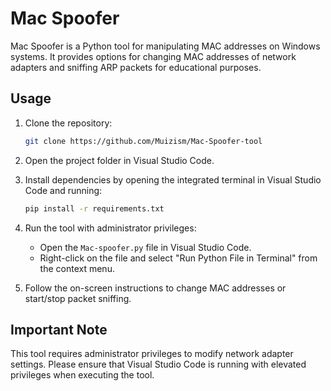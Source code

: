 # Mac Spoofer

Mac Spoofer is a Python tool for manipulating MAC addresses on Windows systems. It provides options for changing MAC addresses of network adapters and sniffing ARP packets for educational purposes.

## Usage

1. Clone the repository:

    ```bash
    git clone https://github.com/Muizism/Mac-Spoofer-tool
    ```

2. Open the project folder in Visual Studio Code.

3. Install dependencies by opening the integrated terminal in Visual Studio Code and running:

    ```bash
    pip install -r requirements.txt
    ```

4. Run the tool with administrator privileges:

    - Open the `Mac-spoofer.py` file in Visual Studio Code.
    - Right-click on the file and select "Run Python File in Terminal" from the context menu.

5. Follow the on-screen instructions to change MAC addresses or start/stop packet sniffing.

## Important Note

This tool requires administrator privileges to modify network adapter settings. Please ensure that Visual Studio Code is running with elevated privileges when executing the tool.
